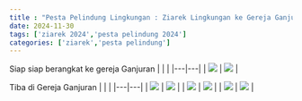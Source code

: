 ```yaml
---
title : "Pesta Pelindung Lingkungan : Ziarek Lingkungan ke Gereja Ganjuran , Gua Maria Tritis"
date: 2024-11-30
tags: ['ziarek 2024','pesta pelindung 2024']
categories: ['ziarek','pesta pelindung']
---
```

Siap siap berangkat ke gereja Ganjuran 
| | |
|---|---|
| ![](/img/IMG-20241130-WA0009.avif) | ![](/img/IMG-20241130-WA0011.avif) |

Tiba di Gereja Ganjuran
| | | 
|---|---|
| ![](/img//e0387b9af4264ad4918b4a0d7a591d7e.avif) | ![](/img/IMG-20241130-WA0024(1).avif) |
| ![](/img/IMG-20241130-WA0026.avif) | ![](/img/IMG-20241130-WA0028.avif) |
| ![](/img/IMG-20241130-WA0030.avif) | ![](/img/IMG-20241130-WA0032.avif) |
